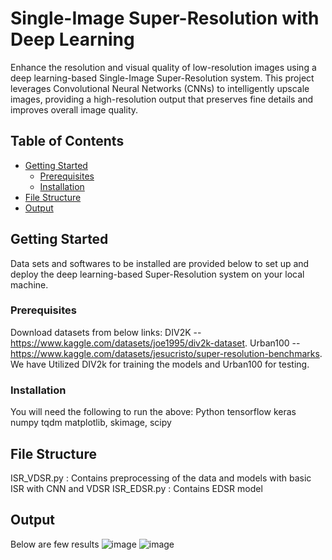 # Single-Image Super-Resolution with Deep Learning

Enhance the resolution and visual quality of low-resolution images using a deep learning-based Single-Image Super-Resolution system. This project leverages Convolutional Neural Networks (CNNs) to intelligently upscale images, providing a high-resolution output that preserves fine details and improves overall image quality.

## Table of Contents
- [Getting Started](#getting-started)
  - [Prerequisites](#prerequisites)
  - [Installation](#installation)
- [File Structure](#FileStructure)
- [Output](#Output)

## Getting Started
Data sets and softwares to be installed are provided below to set up and deploy the deep learning-based Super-Resolution system on your local machine.

### Prerequisites
Download datasets from below links:
DIV2K  -- https://www.kaggle.com/datasets/joe1995/div2k-dataset.
Urban100 --https://www.kaggle.com/datasets/jesucristo/super-resolution-benchmarks.
We have Utilized DIV2k for training the models and Urban100 for testing.

### Installation
You will need the following to run the above:
Python 
tensorflow 
keras 
numpy 
tqdm
matplotlib, skimage, scipy

## File Structure
ISR_VDSR.py : Contains preprocessing of the data and models with basic ISR with CNN and VDSR
ISR_EDSR.py : Contains EDSR model 

## Output
Below are few results
![image](https://github.com/DeepLearningDSCI601103/Image-Super-Resolution/assets/128659646/626a0a0a-a756-4976-8dd2-ff71e4f4deff)
![image](https://github.com/DeepLearningDSCI601103/Image-Super-Resolution/assets/128659646/dff17bb8-082e-473b-a697-8ad91f46576a)


